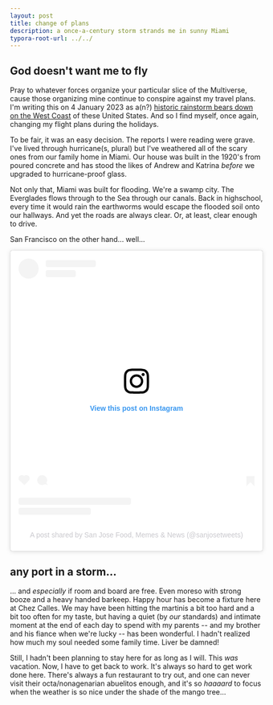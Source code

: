 ```yaml
---
layout: post
title: change of plans
description: a once-a-century storm strands me in sunny Miami
typora-root-url: ../../
---
```


## God doesn't want me to fly

Pray to whatever forces organize your particular slice of the Multiverse, cause those organizing mine continue to conspire against my travel plans. I'm writing this on 4 January 2023 as a(n?) [historic rainstorm bears down on the West Coast](https://sfstandard.com/weather/live-blog-brutal-storm-hits-bay-area-with-widespread-flooding-expected/?utm_source=The+San+Francisco+Standard&utm_campaign=3a07b07003-EMAIL_CAMPAIGN_2022_06_21_02_54_COPY_01&utm_medium=email&utm_term=0_f81e82e2a3-3a07b07003-535106253) of these United States. And so I find myself, once again, changing my flight plans during the holidays.

To be fair, it was an easy decision. The reports I were reading were grave. I've lived through hurricane(s, plural) but I've weathered all of the scary ones from our family home in Miami. Our house was built in the 1920's from poured concrete and has stood the likes of Andrew and Katrina _before_ we upgraded to hurricane-proof glass. 

Not only that, Miami was built for flooding. We're a swamp city. The Everglades flows through to the Sea through our canals. Back in highschool, every time it would rain the earthworms would escape the flooded soil onto our hallways. And yet the roads are always clear. Or, at least, clear enough to drive.

San Francisco on the other hand... well...

<blockquote class="instagram-media" data-instgrm-captioned 
data-instgrm-permalink="https://www.instagram.com/reel/Cm2VIYSoZSi/?utm_source=ig_embed&utm_campaign=loading"
 data-instgrm-version="14" style=" background:#FFF; border:0; 
border-radius:3px; box-shadow:0 0 1px 0 rgba(0,0,0,0.5),0 1px 10px 0 
rgba(0,0,0,0.15); margin: 1px; max-width:540px; min-width:326px; 
padding:0; width:99.375%; width:-webkit-calc(100% - 2px); 
width:calc(100% - 2px);"><div style="padding:16px;"> <a 
href="https://www.instagram.com/reel/Cm2VIYSoZSi/?utm_source=ig_embed&utm_campaign=loading"
 style=" background:#FFFFFF; line-height:0; padding:0 0; 
text-align:center; text-decoration:none; width:100%;" 
target="_blank"> <div style=" display: flex; flex-direction: row; 
align-items: center;"> <div style="background-color: #F4F4F4; 
border-radius: 50%; flex-grow: 0; height: 40px; margin-right: 14px; 
width: 40px;"></div> <div style="display: flex; 
flex-direction: column; flex-grow: 1; justify-content: center;"> 
<div style=" background-color: #F4F4F4; border-radius: 4px; 
flex-grow: 0; height: 14px; margin-bottom: 6px; width: 
100px;"></div> <div style=" background-color: #F4F4F4; 
border-radius: 4px; flex-grow: 0; height: 14px; width: 
60px;"></div></div></div><div style="padding: 
19% 0;"></div> <div style="display:block; height:50px; 
margin:0 auto 12px; width:50px;"><svg width="50px" height="50px" 
viewBox="0 0 60 60" version="1.1" xmlns="https://www.w3.org/2000/svg" 
xmlns:xlink="https://www.w3.org/1999/xlink"><g stroke="none" 
stroke-width="1" fill="none" fill-rule="evenodd"><g 
transform="translate(-511.000000, -20.000000)" 
fill="#000000"><g><path d="M556.869,30.41 C554.814,30.41 
553.148,32.076 553.148,34.131 C553.148,36.186 554.814,37.852 
556.869,37.852 C558.924,37.852 560.59,36.186 560.59,34.131 
C560.59,32.076 558.924,30.41 556.869,30.41 M541,60.657 C535.114,60.657 
530.342,55.887 530.342,50 C530.342,44.114 535.114,39.342 541,39.342 
C546.887,39.342 551.658,44.114 551.658,50 C551.658,55.887 546.887,60.657
 541,60.657 M541,33.886 C532.1,33.886 524.886,41.1 524.886,50 
C524.886,58.899 532.1,66.113 541,66.113 C549.9,66.113 557.115,58.899 
557.115,50 C557.115,41.1 549.9,33.886 541,33.886 M565.378,62.101 
C565.244,65.022 564.756,66.606 564.346,67.663 C563.803,69.06 
563.154,70.057 562.106,71.106 C561.058,72.155 560.06,72.803 
558.662,73.347 C557.607,73.757 556.021,74.244 553.102,74.378 
C549.944,74.521 548.997,74.552 541,74.552 C533.003,74.552 532.056,74.521
 528.898,74.378 C525.979,74.244 524.393,73.757 523.338,73.347 
C521.94,72.803 520.942,72.155 519.894,71.106 C518.846,70.057 
518.197,69.06 517.654,67.663 C517.244,66.606 516.755,65.022 
516.623,62.101 C516.479,58.943 516.448,57.996 516.448,50 C516.448,42.003
 516.479,41.056 516.623,37.899 C516.755,34.978 517.244,33.391 
517.654,32.338 C518.197,30.938 518.846,29.942 519.894,28.894 
C520.942,27.846 521.94,27.196 523.338,26.654 C524.393,26.244 
525.979,25.756 528.898,25.623 C532.057,25.479 533.004,25.448 541,25.448 
C548.997,25.448 549.943,25.479 553.102,25.623 C556.021,25.756 
557.607,26.244 558.662,26.654 C560.06,27.196 561.058,27.846 
562.106,28.894 C563.154,29.942 563.803,30.938 564.346,32.338 
C564.756,33.391 565.244,34.978 565.378,37.899 C565.522,41.056 
565.552,42.003 565.552,50 C565.552,57.996 565.522,58.943 565.378,62.101 
M570.82,37.631 C570.674,34.438 570.167,32.258 569.425,30.349 
C568.659,28.377 567.633,26.702 565.965,25.035 C564.297,23.368 
562.623,22.342 560.652,21.575 C558.743,20.834 556.562,20.326 
553.369,20.18 C550.169,20.033 549.148,20 541,20 C532.853,20 
531.831,20.033 528.631,20.18 C525.438,20.326 523.257,20.834 
521.349,21.575 C519.376,22.342 517.703,23.368 516.035,25.035 
C514.368,26.702 513.342,28.377 512.574,30.349 C511.834,32.258 
511.326,34.438 511.181,37.631 C511.035,40.831 511,41.851 511,50 
C511,58.147 511.035,59.17 511.181,62.369 C511.326,65.562 511.834,67.743 
512.574,69.651 C513.342,71.625 514.368,73.296 516.035,74.965 
C517.703,76.634 519.376,77.658 521.349,78.425 C523.257,79.167 
525.438,79.673 528.631,79.82 C531.831,79.965 532.853,80.001 541,80.001 
C549.148,80.001 550.169,79.965 553.369,79.82 C556.562,79.673 
558.743,79.167 560.652,78.425 C562.623,77.658 564.297,76.634 
565.965,74.965 C567.633,73.296 568.659,71.625 569.425,69.651 
C570.167,67.743 570.674,65.562 570.82,62.369 C570.966,59.17 571,58.147 
571,50 C571,41.851 570.966,40.831 
570.82,37.631"></path></g></g></g></svg></div><div
 style="padding-top: 8px;"> <div style=" color:#3897f0; 
font-family:Arial,sans-serif; font-size:14px; font-style:normal; 
font-weight:550; line-height:18px;">View this post on 
Instagram</div></div><div style="padding: 12.5% 
0;"></div> <div style="display: flex; flex-direction: row; 
margin-bottom: 14px; align-items: center;"><div> <div 
style="background-color: #F4F4F4; border-radius: 50%; height: 12.5px; 
width: 12.5px; transform: translateX(0px) 
translateY(7px);"></div> <div style="background-color: 
#F4F4F4; height: 12.5px; transform: rotate(-45deg) translateX(3px) 
translateY(1px); width: 12.5px; flex-grow: 0; margin-right: 14px; 
margin-left: 2px;"></div> <div style="background-color: 
#F4F4F4; border-radius: 50%; height: 12.5px; width: 12.5px; transform: 
translateX(9px) translateY(-18px);"></div></div><div 
style="margin-left: 8px;"> <div style=" background-color: #F4F4F4;
 border-radius: 50%; flex-grow: 0; height: 20px; width: 
20px;"></div> <div style=" width: 0; height: 0; border-top: 
2px solid transparent; border-left: 6px solid #f4f4f4; border-bottom: 
2px solid transparent; transform: translateX(16px) translateY(-4px) 
rotate(30deg)"></div></div><div style="margin-left: 
auto;"> <div style=" width: 0px; border-top: 8px solid #F4F4F4; 
border-right: 8px solid transparent; transform: 
translateY(16px);"></div> <div style=" background-color: 
#F4F4F4; flex-grow: 0; height: 12px; width: 16px; transform: 
translateY(-4px);"></div> <div style=" width: 0; height: 0; 
border-top: 8px solid #F4F4F4; border-left: 8px solid transparent; 
transform: translateY(-4px) 
translateX(8px);"></div></div></div> <div 
style="display: flex; flex-direction: column; flex-grow: 1; 
justify-content: center; margin-bottom: 24px;"> <div style=" 
background-color: #F4F4F4; border-radius: 4px; flex-grow: 0; height: 
14px; margin-bottom: 6px; width: 224px;"></div> <div style="
 background-color: #F4F4F4; border-radius: 4px; flex-grow: 0; height: 
14px; width: 144px;"></div></div></a><p style=" 
color:#c9c8cd; font-family:Arial,sans-serif; font-size:14px; 
line-height:17px; margin-bottom:0; margin-top:8px; overflow:hidden; 
padding:8px 0 7px; text-align:center; text-overflow:ellipsis; 
white-space:nowrap;"><a 
href="https://www.instagram.com/reel/Cm2VIYSoZSi/?utm_source=ig_embed&utm_campaign=loading"
 style=" color:#c9c8cd; font-family:Arial,sans-serif; font-size:14px; 
font-style:normal; font-weight:normal; line-height:17px; 
text-decoration:none;" target="_blank">A post shared by San Jose 
Food, Memes & News 
(@sanjosetweets)</a></p></div></blockquote>
<script async src="//www.instagram.com/embed.js"></script>

## any port in a storm...

... and _especially_ if room and board are free. Even moreso with strong booze and a heavy handed barkeep. Happy hour has become a fixture here at Chez Calles. We may have been hitting the martinis a bit too hard and a bit too often for my taste, but having a quiet (by _our_ standards) and intimate moment at the end of each day to spend with my parents -- and my brother and his fiance when we're lucky -- has been wonderful. I hadn't realized how much my soul needed some family time. Liver be damned!

Still, I hadn't been planning to stay here for as long as I will. This _was_ vacation. Now, I have to get back to work. It's always so hard to get work done here. There's always a fun restaurant to try out, and one can never visit their octa/nonagenarian abuelitos enough, and it's so _haaaard_ to focus when the weather is so nice under the shade of the mango tree...